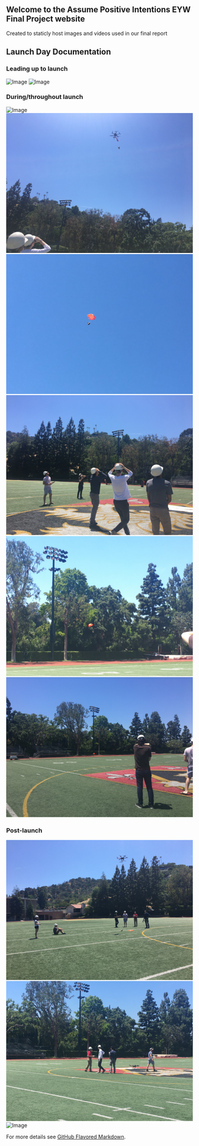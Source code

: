 ## Welcome to the Assume Positive Intentions EYW Final Project website

Created to staticly host images and videos used in our final report

## Launch Day Documentation

### Leading up to launch
![Image](https://assumepositiveintentions.github.io/Final/docs/assets/before1.jpg)
![Image](https://assumepositiveintentions.github.io/Final/docs/assets/before2.jpg)
### During/throughout launch
![Image](https://assumepositiveintentions.github.io/Final/docs/assets/during1.jpg)
![Image](/assets/during2.jpg)
![Image](/assets/during3.jpg)
![Image](/assets/during4.jpg)
![Image](/assets/during5.jpg)
![Image](/assets/during6.jpg)
### Post-launch
![Image](/assets/landed1.jpg)
![Image](/assets/landed2.jpg)
![Image](/assets/landed3.jpg)

For more details see [GitHub Flavored Markdown](https://guides.github.com/features/mastering-markdown/).
